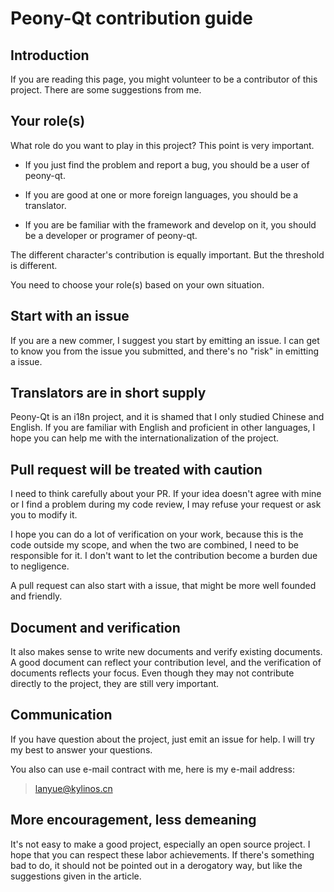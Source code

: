 # Peony-Qt contribution guide
## Introduction
If you are reading this page, you might volunteer to be a contributor of this project. There are some suggestions from me.

##  Your role(s)
What role do you want to play in this project? This point is very important.

- If you just find the problem and report a bug, you should be a user of peony-qt.

- If you are good at one or more foreign languages, you should be a translator.

- If you are be familiar with the framework and develop on it, you should be a developer or programer of peony-qt.

The different character's contribution is equally important. But the threshold is different.

You need to choose your role(s) based on your own situation.

## Start with an issue
If you are a new commer, I suggest you start by emitting an issue. I can get to know you from the issue you submitted, and there's no "risk" in emitting a issue.

## Translators are in short supply
Peony-Qt is an i18n project, and it is shamed that I only studied Chinese and English. If you are familiar with English and proficient in other languages, I hope you can help me with the internationalization of the project.

## Pull request will be treated with caution
I need to think carefully about your PR. If your idea doesn't agree with mine or I find a problem during my code review, I may refuse your request or ask you to modify it.

I hope you can do a lot of verification on your work, because this is the code outside my scope, and when the two are combined, I need to be responsible for it. I don't want to let the contribution become a burden due to negligence.

A pull request can also start with a issue, that might be more well founded and friendly.

## Document and verification
It also makes sense to write new documents and verify existing documents. A good document can reflect your contribution level, and the verification of documents reflects your focus. Even though they may not contribute directly to the project, they are still very important.

## Communication
If you have question about the project, just emit an issue for help. I will try my best to answer your questions.

You also can use e-mail contract with me, here is my e-mail address:

> lanyue@kylinos.cn

## More encouragement, less demeaning
It's not easy to make a good project, especially an open source project. I hope that you can respect these labor achievements. If there's something bad to do, it should not be pointed out in a derogatory way, but like the suggestions given in the article.
